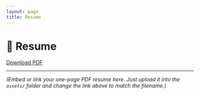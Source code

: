 ```yaml
---
layout: page
title: Resume
---
```


# 📄 Resume  

[Download PDF](assets/AmyBray_Resume.pdf)

---

*(Embed or link your one-page PDF resume here. Just upload it into the `assets/` folder and change the link above to match the filename.)*
